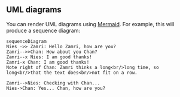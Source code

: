 ## UML diagrams

You can render UML diagrams using [Mermaid](https://mermaidjs.github.io/). For example, this will produce a sequence diagram:

```mermaid
sequenceDiagram
Nies ->> Zamri: Hello Zamri, how are you?
Zamri-->>Chan: How about you Chan?
Zamri--x Nies: I am good thanks!
Zamri-x Chan: I am good thanks!
Note right of Chan: Zamri thinks a long<br/>long time, so long<br/>that the text does<br/>not fit on a row.

Zamri-->Nies: Checking with Chan...
Nies->Chan: Yes... Chan, how are you?
```
